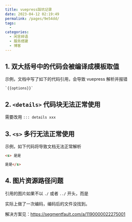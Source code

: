 ```yaml
---
title: vuepress踩坑记录
date: 2023-04-12 02:19:49
permalink: /pages/9e54dd/
tags: 
  - 
categories: 
  - 闲言碎语
  - 服务搭建
  - 博客
---
```



## 1. 双大括号中的代码会被编译成模板取值

示例，文档中写了如下的代码引用，会导致 vuepress 解析并报错
```
`{{options}}`
```

## 2. `<details>` 代码块无法正常使用

需要改用 `::: details xxx`

## 3. `<s>` 多行无法正常使用

示例，如下代码将导致文档无法正常解析
```html
<s> 是是

是是</s>
```

## 4. 图片资源路径问题

引用的图片如果不以 `./` 或者 `../` 开头，而是

实际上做了一次编码，编码后的文件没找到。

解决方案见：https://segmentfault.com/a/1190000022275001